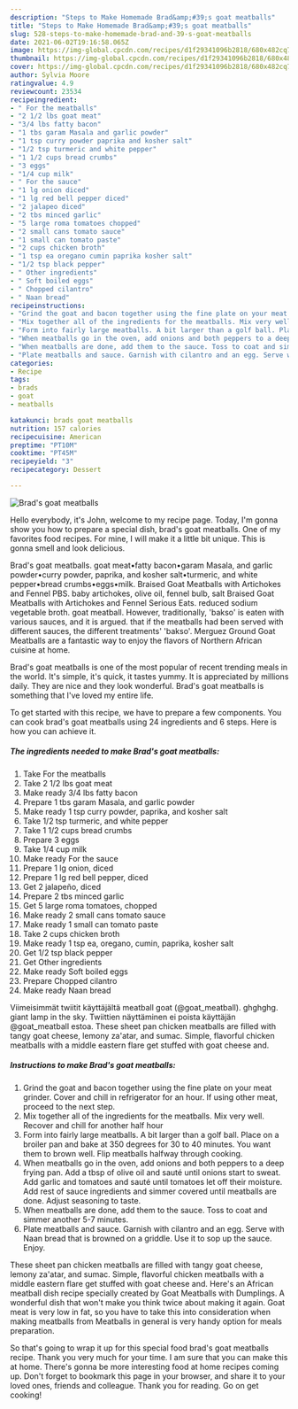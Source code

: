 ```yaml
---
description: "Steps to Make Homemade Brad&amp;#39;s goat meatballs"
title: "Steps to Make Homemade Brad&amp;#39;s goat meatballs"
slug: 528-steps-to-make-homemade-brad-and-39-s-goat-meatballs
date: 2021-06-02T19:16:58.065Z
image: https://img-global.cpcdn.com/recipes/d1f29341096b2818/680x482cq70/brads-goat-meatballs-recipe-main-photo.jpg
thumbnail: https://img-global.cpcdn.com/recipes/d1f29341096b2818/680x482cq70/brads-goat-meatballs-recipe-main-photo.jpg
cover: https://img-global.cpcdn.com/recipes/d1f29341096b2818/680x482cq70/brads-goat-meatballs-recipe-main-photo.jpg
author: Sylvia Moore
ratingvalue: 4.9
reviewcount: 23534
recipeingredient:
- " For the meatballs"
- "2 1/2 lbs goat meat"
- "3/4 lbs fatty bacon"
- "1 tbs garam Masala and garlic powder"
- "1 tsp curry powder paprika and kosher salt"
- "1/2 tsp turmeric and white pepper"
- "1 1/2 cups bread crumbs"
- "3 eggs"
- "1/4 cup milk"
- " For the sauce"
- "1 lg onion diced"
- "1 lg red bell pepper diced"
- "2 jalapeo diced"
- "2 tbs minced garlic"
- "5 large roma tomatoes chopped"
- "2 small cans tomato sauce"
- "1 small can tomato paste"
- "2 cups chicken broth"
- "1 tsp ea oregano cumin paprika kosher salt"
- "1/2 tsp black pepper"
- " Other ingredients"
- " Soft boiled eggs"
- " Chopped cilantro"
- " Naan bread"
recipeinstructions:
- "Grind the goat and bacon together using the fine plate on your meat grinder. Cover and chill in refrigerator for an hour. If using other meat, proceed to the next step."
- "Mix together all of the ingredients for the meatballs. Mix very well. Recover and chill for another half hour"
- "Form into fairly large meatballs. A bit larger than a golf ball. Place on a broiler pan and bake at 350 degrees for 30 to 40 minutes. You want them to brown well. Flip meatballs halfway through cooking."
- "When meatballs go in the oven, add onions and both peppers to a deep frying pan. Add a tbsp of olive oil and sauté until onions start to sweat. Add garlic and tomatoes and sauté until tomatoes let off their moisture. Add rest of sauce ingredients and simmer covered until meatballs are done. Adjust seasoning to taste."
- "When meatballs are done, add them to the sauce. Toss to coat and simmer another 5-7 minutes."
- "Plate meatballs and sauce. Garnish with cilantro and an egg. Serve with Naan bread that is browned on a griddle. Use it to sop up the sauce. Enjoy."
categories:
- Recipe
tags:
- brads
- goat
- meatballs

katakunci: brads goat meatballs 
nutrition: 157 calories
recipecuisine: American
preptime: "PT10M"
cooktime: "PT45M"
recipeyield: "3"
recipecategory: Dessert

---
```



![Brad&#39;s goat meatballs](https://img-global.cpcdn.com/recipes/d1f29341096b2818/680x482cq70/brads-goat-meatballs-recipe-main-photo.jpg)

Hello everybody, it's John, welcome to my recipe page. Today, I'm gonna show you how to prepare a special dish, brad&#39;s goat meatballs. One of my favorites food recipes. For mine, I will make it a little bit unique. This is gonna smell and look delicious.

Brad&#39;s goat meatballs. goat meat•fatty bacon•garam Masala, and garlic powder•curry powder, paprika, and kosher salt•turmeric, and white pepper•bread crumbs•eggs•milk. Braised Goat Meatballs with Artichokes and Fennel PBS. baby artichokes, olive oil, fennel bulb, salt Braised Goat Meatballs with Artichokes and Fennel Serious Eats. reduced sodium vegetable broth. goat meatball. However, traditionally, &#39;bakso&#39; is eaten with various sauces, and it is argued. that if the meatballs had been served with different sauces, the different treatments&#39; &#39;bakso&#39;. Merguez Ground Goat Meatballs are a fantastic way to enjoy the flavors of Northern African cuisine at home.

Brad&#39;s goat meatballs is one of the most popular of recent trending meals in the world. It's simple, it's quick, it tastes yummy. It is appreciated by millions daily. They are nice and they look wonderful. Brad&#39;s goat meatballs is something that I've loved my entire life.


To get started with this recipe, we have to prepare a few components. You can cook brad&#39;s goat meatballs using 24 ingredients and 6 steps. Here is how you can achieve it.

<!--inarticleads1-->

##### The ingredients needed to make Brad&#39;s goat meatballs:

1. Take  For the meatballs
1. Take 2 1/2 lbs goat meat
1. Make ready 3/4 lbs fatty bacon
1. Prepare 1 tbs garam Masala, and garlic powder
1. Make ready 1 tsp curry powder, paprika, and kosher salt
1. Take 1/2 tsp turmeric, and white pepper
1. Take 1 1/2 cups bread crumbs
1. Prepare 3 eggs
1. Take 1/4 cup milk
1. Make ready  For the sauce
1. Prepare 1 lg onion, diced
1. Prepare 1 lg red bell pepper, diced
1. Get 2 jalapeño, diced
1. Prepare 2 tbs minced garlic
1. Get 5 large roma tomatoes, chopped
1. Make ready 2 small cans tomato sauce
1. Make ready 1 small can tomato paste
1. Take 2 cups chicken broth
1. Make ready 1 tsp ea, oregano, cumin, paprika, kosher salt
1. Get 1/2 tsp black pepper
1. Get  Other ingredients
1. Make ready  Soft boiled eggs
1. Prepare  Chopped cilantro
1. Make ready  Naan bread


Viimeisimmät twiitit käyttäjältä meatball goat (@goat_meatball). ghghghg. giant lamp in the sky. Twiittien näyttäminen ei poista käyttäjän @goat_meatball estoa. These sheet pan chicken meatballs are filled with tangy goat cheese, lemony za&#39;atar, and sumac. Simple, flavorful chicken meatballs with a middle eastern flare get stuffed with goat cheese and. 

<!--inarticleads2-->

##### Instructions to make Brad&#39;s goat meatballs:

1. Grind the goat and bacon together using the fine plate on your meat grinder. Cover and chill in refrigerator for an hour. If using other meat, proceed to the next step.
1. Mix together all of the ingredients for the meatballs. Mix very well. Recover and chill for another half hour
1. Form into fairly large meatballs. A bit larger than a golf ball. Place on a broiler pan and bake at 350 degrees for 30 to 40 minutes. You want them to brown well. Flip meatballs halfway through cooking.
1. When meatballs go in the oven, add onions and both peppers to a deep frying pan. Add a tbsp of olive oil and sauté until onions start to sweat. Add garlic and tomatoes and sauté until tomatoes let off their moisture. Add rest of sauce ingredients and simmer covered until meatballs are done. Adjust seasoning to taste.
1. When meatballs are done, add them to the sauce. Toss to coat and simmer another 5-7 minutes.
1. Plate meatballs and sauce. Garnish with cilantro and an egg. Serve with Naan bread that is browned on a griddle. Use it to sop up the sauce. Enjoy.


These sheet pan chicken meatballs are filled with tangy goat cheese, lemony za&#39;atar, and sumac. Simple, flavorful chicken meatballs with a middle eastern flare get stuffed with goat cheese and. Here&#39;s an African meatball dish recipe specially created by Goat Meatballs with Dumplings. A wonderful dish that won&#39;t make you think twice about making it again. Goat meat is very low in fat, so you have to take this into consideration when making meatballs from Meatballs in general is very handy option for meals preparation. 

So that's going to wrap it up for this special food brad&#39;s goat meatballs recipe. Thank you very much for your time. I am sure that you can make this at home. There's gonna be more interesting food at home recipes coming up. Don't forget to bookmark this page in your browser, and share it to your loved ones, friends and colleague. Thank you for reading. Go on get cooking!

